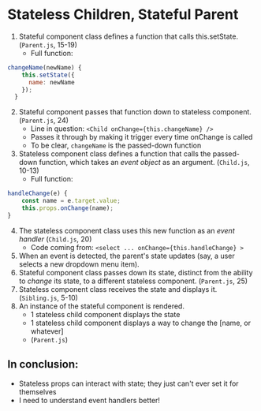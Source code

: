 # Stateless Children, Stateful Parent

1. Stateful component class defines a function that calls this.setState. (`Parent.js`, 15-19)
	- Full function:

```js
changeName(newName) {
    this.setState({
      name: newName
    });
  }
```

2. Stateful component passes that function down to stateless component. (`Parent.js`, 24)
	- Line in question: `<Child onChange={this.changeName} />`
	- Passes it through by making it trigger every time onChange is called
	- To be clear, `changeName` is the passed-down function
3. Stateless component class defines a function that calls the passed-down function, which takes an *event object* as an argument. (`Child.js`, 10-13)
	- Full function:

```js
handleChange(e) {
    const name = e.target.value;
    this.props.onChange(name);
}
```

4. The stateless component class uses this new function as an *event handler* (`Child.js`, 20)
	- Code coming from: `<select ... onChange={this.handleChange} >`
5. When an event is detected, the parent's state updates (say, a user selects a new dropdown menu item).
6. Stateful component class passes down its state, distinct from the ability to *change* its state, to a different stateless component. (`Parent.js`, 25)
7. Stateless component class receives the state and displays it. (`Sibling.js`, 5-10)
8. An instance of the stateful component is rendered.
	- 1 stateless child component displays the state
	- 1 stateless child component displays a way to change the [name, or whatever]
	- (`Parent.js`)

## In conclusion:

- Stateless props can interact with state; they just can't ever set it for themselves
- I need to understand event handlers better!